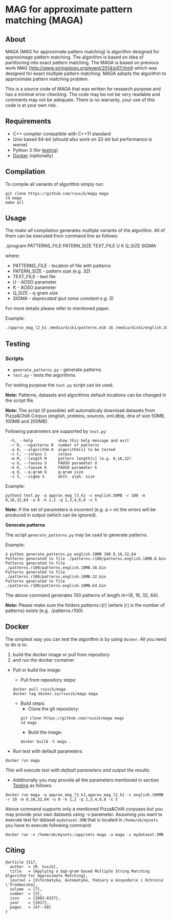 # MAG for approximate pattern matching (MAGA)

## About
MAGA (MAG for approximate pattern matching) is algorithm designed for approximage pattern matching. The algorithm is based on idea of partitioning into exact pattern matching. The MAGA is based on previous work MAG (http://www.stringology.org/event/2014/p07.html) which was designed for exact multiple pattern matching. MAGA adopts the algorithm to approximate pattern matching problem.

This is a source code of MAGA that was written for research purpose and has a minimal error checking. The code may be not be very readable and comments may not be adequate. There is no warranty, your use of this code is at your own risk.

## Requirements

* C++ compiler compatible with C++11 standard
* Unix based 64-bit (should also work on 32-bit but performance is worse)
* Python 3 (for [testing](#testing))
* [Docker](#docker) (optionally)

## Compilation

To compile all variants of algorithm simply run:

```shell
git clone https://github.com/rsusik/maga maga
cd maga
make all
```

## Usage

The *make all* compilation generates multiple variants of the algorithm. All of them can be executed from command line as follows:

./program PATTERNS_FILE PATERN_SIZE TEXT_FILE U K Q_SIZE SIGMA

where:

* PATTERNS_FILE - location of file with patterns
* PATERN_SIZE - pattern size (e.g. 32)
* TEXT_FILE - text file
* U - AOSO parameter
* K - AOSO parameter
* Q_SIZE - q-gram size
* *SIGMA - deprecated (put some constant e.g. 5)*

For more details please refer to mentioned paper.

Example:
```bash
./approx_mag_l2_k1 /media/disk1/patterns.m16 16 /media/disk1/english.200MB 4 2 6 5
```
## Testing

### Scripts
* `generate_patterns.py` - generate patterns
* `test.py` - tests the algorithms

For testing purpose the `test.py` script can be used. 

**Note:** Patterns, datasets and algorithms default locations can be changed in the script file.

**Note:** The script (if possible) will automaticaly download datasets from Pizza&Chilli Corpus (english, proteins, sources, xml.dblp, dna of size 50MB, 100MB and 200MB).

Following parameters are supported by `test.py`:
```
  -h, --help           show this help message and exit
  -r R, --npatterns R  number of patterns
  -a A, --algorithm A  algorithm[s] to be tested
  -c C, --corpus C     corpus
  -m M, --length M     pattern length[s] (e.g. 8,16,32)
  -u U, --faosou U     FAOSO parameter U
  -k K, --faosok K     FAOSO parameter k
  -q Q, --q-gram Q     q-gram size
  -s S, --sigma S      dest. alph. size
```

Example:
```shell
python3 test.py -a approx_mag_l3_k1 -c english.50MB -r 100 -m 8,16,32,64 -u 8 -k 1,2 -q 2,3,4,6,8 -s 5
```

**Note:** If the set of parameters is incorrect (e.g. *q > m*) the errors will be produced in output (which can be ignored).

**Generate patterns**

The script `generate_patterns.py` may be used to generate patterns.

Example:
```shell
$ python generate_patterns.py english.10MB 100 8,16,32,64
Patterns generated to file ./patterns.r100/patterns.english.10MB.8.bin
Patterns generated to file ./patterns.r100/patterns.english.10MB.16.bin
Patterns generated to file ./patterns.r100/patterns.english.10MB.32.bin
Patterns generated to file ./patterns.r100/patterns.english.10MB.64.bin
```

The above command generates 100 patterns of length *m*={8, 16, 32, 64}.

**Note:** Please make sure the folders *patterns.r[r]* (where [r] is the number of patterns) exists (e.g. ./patterns.r100).

## Docker 
The simplest way you can test the algorithm is by using `docker`. 
All you need to do is to:
1. build the docker image or pull from repository
2. and run the docker container

* Pull or build the image:

	* Pull from repository steps:
	```
	docker pull rsusik/maga
	docker tag docker.io/rsusik/maga maga
	```

	* Build steps:
		* Clone the git repository:
		```shell
		git clone https://github.com/rsusik/maga maga
		cd maga
		```
		* Build the image:
		```shell
		docker build -t maga .
		```

* Run test with default parameters:
```
docker run maga
```

*This will execute test with default parameters and output the results.*

* Additionally you may provide all the parameters mentioned in section [Testing](#testing) as follows:
```
docker run maga -a approx_mag_l3_k1,approx_mag_l2_k1 -c english.100MB -r 10 -m 8,16,32,64 -u 8 -k 1,2 -q 2,3,4,6,8 -s 5
```

Above command supports only a mentioned Pizza&Chilli corpuses but you may provide your own 
datasets using -v parameter. Assuming you want to execute test for dataset `mydataset.5MB`
that is located in `/home/ok/mysets` you have to execute following command:
```
docker run -v /home/ok/mysets:/app/sets maga -a maga -c mydataset.5MB
```

## Citing
    @article {S17,
      author  = {R. Susik},
      title   = {Applying a $q$-gram based Multiple String Matching Algorithm for Approximate Matching},
      journal = {Informatyka, Automatyka, Pomiary w Gospodarce i Ochronie \'Srodowiska},
      volume  = {7},
      number  = {3},
      issn    = {2083-0157},
      year    = {2017},
      pages   = {47--50}
    }

